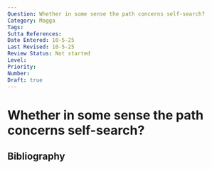```yaml
---
Question: Whether in some sense the path concerns self-search?
Category: Magga
Tags: 
Sutta References: 
Date Entered: 10-5-25
Last Revised: 10-5-25
Review Status: Not started
Level: 
Priority: 
Number: 
Draft: true
---
```


# Whether in some sense the path concerns self-search?

## Bibliography

<!-- 

Notes:



-->